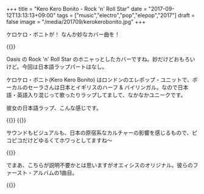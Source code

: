 +++
title = "Kero Kero Bonito - Rock 'n' Roll Star"
date = "2017-09-12T13:13:13+09:00"
tags = ["music","electro","pop","elepop","2017"]
draft = false
image = "/media/201709/kerokerobonito.jpg"
+++

ケロケロ・ボニトが！ なんか妙なカバー曲を！

{{<youtube src="RDEy-p9isqM" title="Kero Kero Bonito - Rock 'n' Roll Star">}}

Oasis の Rock 'n' Roll Star のホニャっとしたカバーですね。妙だけどおもろいけど。今回は日本語ラップパートはなし。

ケロケロ・ボニト(Kero Kero Bonito) はロンドンのエレポップ・ユニットで、ボーカルのセーラさんは日本とイギリスのハーフ & バイリンガル。なので日本語・英語入り混じって歌ったりラップしてまして、なかなかユニークです。

彼女の日本語ラップ、こんな感じです。

{{<youtube src="VaVWvcuy3Cg" title="Kero Kero Bonito - Picture This">}}
{{<youtube src="B42S91e2U-4" title="Kero Kero Bonito - Intro Bonito">}}

サウンドもビジュアルも、日本の原宿系なカルチャーの影響を感じるもので、ピコピコだけどゆるくてホワっとしてますね〜

{{<amazon asin="B071SB3N78" title="Kero Kero Bonito - Bonito Generation">}}

でまあ、こちらが説明不要かとは思いますがオエィシスのオリジナル。彼らのファースト・アルバムの1曲目。

{{<youtube src="3aatEBIZHNU" title="Oasis - Rock 'n' Roll Star">}}
